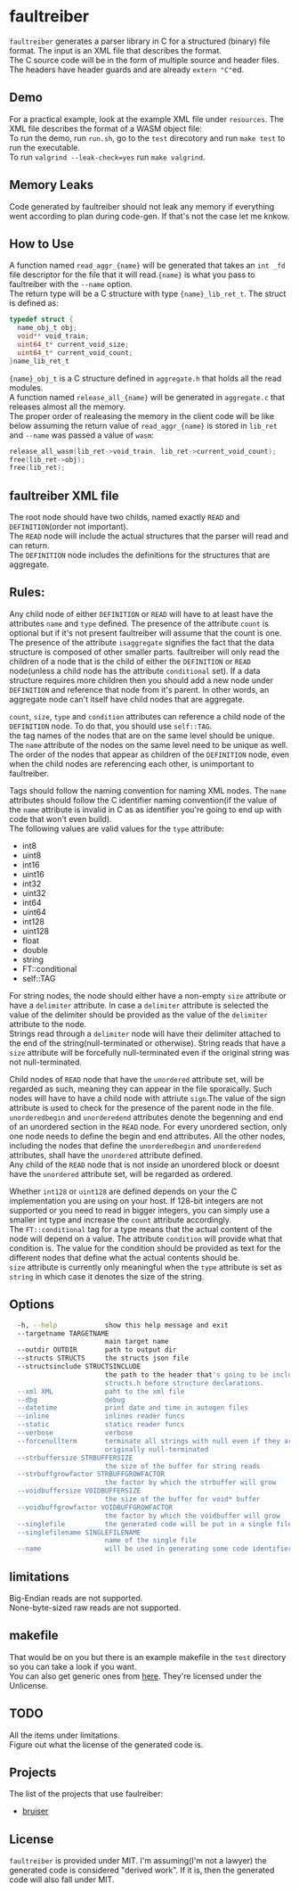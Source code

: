# faultreiber
`faultreiber` generates a parser library in C for a structured (binary) file format. The input is an XML file that describes the format.<br/>
The C source code will be in the form of multiple source and header files.<br/>
The headers have header guards and are already `extern "C"`ed.<br/>

## Demo
For a practical example, look at the example XML file under `resources`. The XML file describes the format of a WASM object file:<br/>
To run the demo, run `run.sh`, go to the `test` direcotory and run `make test` to run the executable.<br/>
To run `valgrind --leak-check=yes` run `make valgrind`.<br/>

## Memory Leaks
Code generated by faultreiber should not leak any memory if everything went according to plan during code-gen. If that's not the case let me knkow.<br/>

## How to Use
A function named `read_aggr_{name}` will be generated that takes an `int _fd` file descriptor for the file that it will read.`{name}` is what you pass to faultreiber with the `--name` option.<br/>
The return type will be a C structure with type `{name}_lib_ret_t`. The struct is defined as:<br/>
```C
typedef struct {
  name_obj_t obj;
  void** void_train;
  uint64_t* current_void_size;
  uint64_t* current_void_count;
}name_lib_ret_t
```
`{name}_obj_t` is a C structure defined in `aggregate.h` that holds all the read modules.<br/>
A function named `release_all_{name}` will be generated in `aggregate.c` that releases almost all the memory.<br/>
The proper order of realeasing the memory in the client code will be like below assuming the return value of `read_aggr_{name}` is stored in `lib_ret` and `--name` was passed a value of `wasm`:<br/>
```C
release_all_wasm(lib_ret->void_train, lib_ret->current_void_count);
free(lib_ret->obj);
free(lib_ret);
```

## faultreiber XML file
The root node should have two childs, named exactly `READ` and `DEFINITION`(order not important).<br/>
The `READ` node will include the actual structures that the parser will read and can return.<br/>
The `DEFINITION` node includes the definitions for the structures that are aggregate.<br/>

## Rules:

Any child node of either `DEFINITION` or `READ` will have to at least have the attributes `name` and `type` defined. The presence of the attribute `count` is optional but if it's not present faultreiber will assume that the count is one.<br/>
The presence of the attribute `isaggregate` signifies the fact that the data structure is composed of other smaller parts. faultreiber will only read the children of a node that is the child of either the `DEFINITION` or `READ` node(unless a child node has the attribute `conditional` set). If a data structure requires more children then you should add a new node under `DEFINITION` and reference that node from it's parent. In other words, an aggregate node can't itself have child nodes that are aggregate.<br/>

`count`, `size`, `type` and `condition` attributes can reference a child node of the `DEFINITION` node. To do that, you should use `self::TAG`.<br/>
the tag names of the nodes that are on the same level should be unique. The `name` attribute of the nodes on the same level need to be unique as well.<br/>
The order of the nodes that appear as children of the `DEFINITION` node, even when the child nodes are referencing each other, is unimportant to faultreiber.<br/>

Tags should follow the naming convention for naming XML nodes. The `name` attributes should follow the C identifier naming convention(if the value of the `name` attribute is invalid in C as as identifier you're going to end up with code that won't even build).<br/>
The following values are valid values for the `type` attribute:<br/>
* int8
* uint8
* int16
* uint16
* int32
* uint32
* int64
* uint64
* int128
* uint128
* float
* double
* string
* FT::conditional
* self::TAG

For string nodes, the node  should either have a non-empty `size` attribute or have a `delimiter` attribute. In case a `delimiter` attribute is selected the value of the delimiter should be provided as the value of the `delimiter` attribute to the node.<br/>
Strings read through a `delimiter` node will have their delimiter attached to the end of the string(null-terminated or otherwise). String reads that have a `size` attribute will be forcefully null-terminated even if the original string was not null-terminated.<br/>

Child nodes of `READ` node that have the `unordered` attribute set, will be regarded as such, meaning they can appear in the file sporaically. Such nodes will have to have a child node with attriute `sign`.The value of the sign attribute is used to check for the presence of the parent node in the file.<br/>
`unorderedbegin` and `unorderedend` attributes denote the begenning and end of an unordered section in the `READ` node. For every unordered section, only one node needs to define the begin and end attributes. All the other nodes, including the nodes that define the `unorderedbegin` and `unorderedend` attributes, shall have the `unordered` attribute defined.<br/>
Any child of the `READ` node that is not inside an unordered block or doesnt have the `unordered` attribute set, will be regarded as ordered.<br/>

Whether `int128` or `uint128` are defined depends on your the C implementation you are using on your host. If 128-bit integers are not supported or you need to read in bigger integers, you can simply use a smaller int type and increase the `count` attribute accordingly.<br/>
The `FT::conditional` tag for a type means that the actual content of the node will depend on a value. The attribute `condition` will provide what that condition is. The value for the condition should be provided as text for the different nodes that define what the actual contents should be.<br/>
`size` attribute is currently only meaningful when the `type` attribute is set as `string` in which case it denotes the size of the string.<br/>

## Options

```bash
  -h, --help            show this help message and exit
  --targetname TARGETNAME
                        main target name
  --outdir OUTDIR       path to output dir
  --structs STRUCTS     the structs json file
  --structsinclude STRUCTSINCLUDE
                        the path to the header that's going to be included by
                        structs.h before structure declarations.
  --xml XML             paht to the xml file
  --dbg                 debug
  --datetime            print date and time in autogen files
  --inline              inlines reader funcs
  --static              statics reader funcs
  --verbose             verbose
  --forcenullterm       terminate all strings with null even if they are not
                        originally null-terminated
  --strbuffersize STRBUFFERSIZE
                        the size of the buffer for string reads
  --strbuffgrowfactor STRBUFFGROWFACTOR
                        the factor by which the strbuffer will grow
  --voidbuffersize VOIDBUFFERSIZE
                        the size of the buffer for void* buffer
  --voidbuffgrowfactor VOIDBUFFGROWFACTOR
                        the factor by which the voidbuffer will grow
  --singlefile          the generated code will be put in a single file
  --singlefilename SINGLEFILENAME
                        name of the single file
  --name                will be used in generating some code identifiers
```

## limitations
Big-Endian reads are not supported.<br/>
None-byte-sized raw reads are not supported.<br/>

## makefile
That would be on you but there is an example makefile in the `test` directory so you can take a look if you want.<br/>
You can also get generic ones from [here](https://github.com/bloodstalker/lazymakefiles). They're licensed under the Unlicense.<br/>

## TODO
All the items under limitations.<br/>
Figure out what the license of the generated code is.<br/>

## Projects
The list of the projects that use faulreiber:<br/>
* [bruiser](https://github.com/bloodstalker/mutator/tree/master/bruiser)<br/>

## License
`faultreiber` is provided under MIT. I'm assuming(I'm not a lawyer) the generated code is considered "derived work". If it is, then the generated code will also fall under MIT.<br/>
